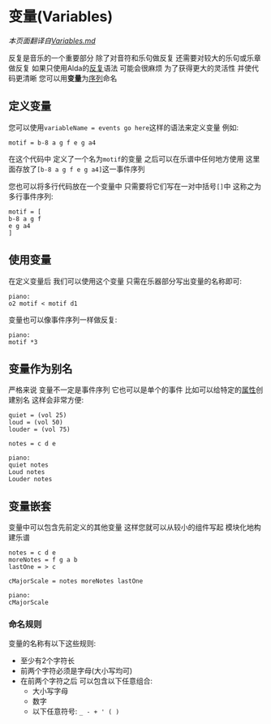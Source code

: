 # 变量(Variables)

*本页面翻译自[Variables.md](../variables.md)*

反复是音乐的一个重要部分 除了对音符和乐句做反复 还需要对较大的乐句或乐章做反复 如果只使用Alda的[反复](./repeats_zh_cn.md)语法 可能会很麻烦 为了获得更大的灵活性 并使代码更清晰 您可以用**变量**为[序列](./sequences_zh_cn.md)命名

## 定义变量

您可以使用`variableName = events go here`这样的语法来定义变量 例如:

```alda
motif = b-8 a g f e g a4
```

在这个代码中 定义了一个名为`motif`的变量 之后可以在乐谱中任何地方使用 这里面存放了`[b-8 a g f e g a4]`这一事件序列

您也可以将多行代码放在一个变量中 只需要将它们写在一对中括号`[]`中 这称之为多行事件序列:

```alda
motif = [
b-8 a g f
e g a4
]
```

## 使用变量

在定义变量后 我们可以使用这个变量 只需在乐器部分写出变量的名称即可:

```alda
piano:
o2 motif < motif d1
```

变量也可以像事件序列一样做反复:

```alda
piano:
motif *3
```

## 变量作为别名

严格来说 变量不一定是事件序列 它也可以是单个的事件 比如可以给特定的[属性](./attributes_zh_cn.md)创建别名 这样会非常方便:

```alda
quiet = (vol 25)
loud = (vol 50)
louder = (vol 75)

notes = c d e

piano:
quiet notes
Loud notes
Louder notes
```

## 变量嵌套

变量中可以包含先前定义的其他变量 这样您就可以从较小的组件写起 模块化地构建乐谱

```alda
notes = c d e
moreNotes = f g a b
lastOne = > c

cMajorScale = notes moreNotes lastOne

piano:
cMajorScale
```

### 命名规则

变量的名称有以下这些规则:

* 至少有2个字符长
* 前两个字符必须是字母(大小写均可)
* 在前两个字符之后 可以包含以下任意组合:
  * 大小写字母
  * 数字
  * 以下任意符号: `_ - + ' ( )`


